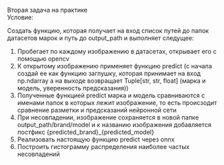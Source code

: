 Вторая задача на практике <br/>
Условие: <br/>

Создать функцию, которая получает на вход список путей до папок датасетов марок и путь до output_path и выполняет следущее:
1) Пробегает по каждому изображению в датасетах, открывает его с помощью opencv
2) К открытому изображению применяет функцию  predict (с начала создай ее как функцию заглушку, которая принимает на вход np.ndarray а на выходе возвращает Tuple[str, str, float] (марка и модель, уверенность предсказания))
3) Полученные функцией predict марка и модель сравниваются с именами папок в которых лежит изображение, то есть происзодит сравнение разметки и предсказаний нейронной сети
4) При несовпадении, изображение сохраняется в новой папке output_path/brand/model и к названию изображения добавляется постфикс {predicted_brand}_{predicted_model}
5) Реализовать настоящую функцию predict через onnx
6) Построить гистограмму распределения наиболее частых несовпадений